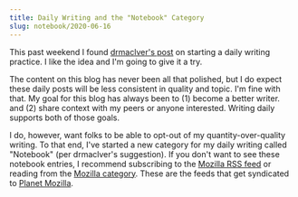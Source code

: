 ```yaml
---
title: Daily Writing and the "Notebook" Category
slug: notebook/2020-06-16
---
```


This past weekend I found 
[drmaclver's post](https://notebook.drmaciver.com/posts/2020-06-08-10:11.html)
on starting a daily writing practice.
I like the idea and I'm going to give it a try.

The content on this blog has never been all that polished,
but I do expect these daily posts will be less consistent 
in quality and topic.
I'm fine with that.
My goal for this blog has always been to (1) become a better writer.
and (2) share context with my peers or anyone interested.
Writing daily supports both of those goals.

I do, however, want folks to be able to opt-out
of my quantity-over-quality writing.
To that end, I've started a new category for my daily writing
called "Notebook" (per drmaclver's suggestion).
If you don't want to see these notebook entries,
I recommend subscribing to the 
[Mozilla RSS feed](/feeds/mozilla.rss.xml)
or reading from the [Mozilla category](/category/mozilla.html).
These are the feeds that get syndicated to 
[Planet Mozilla](https://planet.mozilla.org/).
